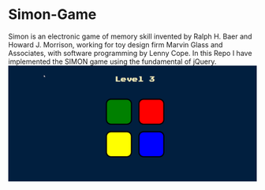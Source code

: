 # Simon-Game
Simon is an electronic game of memory skill invented by Ralph H. Baer and Howard J. Morrison, working for toy design firm Marvin Glass and Associates, with software programming by Lenny Cope. In this Repo I have implemented the SIMON game using the fundamental of jQuery. 
![plot](./out.png)

